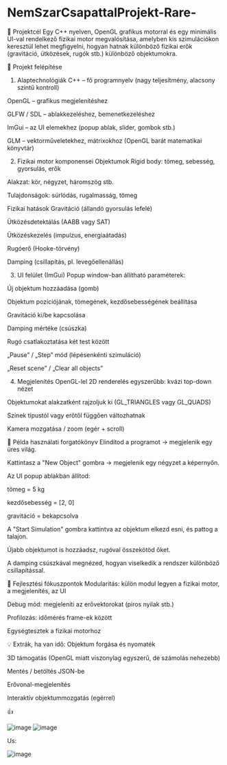 # NemSzarCsapattalProjekt-Rare-

🎯 Projektcél
Egy C++ nyelven, OpenGL grafikus motorral és egy minimális UI-val rendelkező fizikai motor megvalósítása, amelyben kis szimulációkon keresztül lehet megfigyelni, hogyan hatnak különböző fizikai erők (gravitáció, ütközések, rugók stb.) különböző objektumokra.

🧱 Projekt felépítése
1. Alaptechnológiák
C++ – fő programnyelv (nagy teljesítmény, alacsony szintű kontroll)

OpenGL – grafikus megjelenítéshez

GLFW / SDL – ablakkezeléshez, bemenetkezeléshez

ImGui – az UI elemekhez (popup ablak, slider, gombok stb.)

GLM – vektorműveletekhez, mátrixokhoz (OpenGL barát matematikai könyvtár)

2. Fizikai motor komponensei
Objektumok
Rigid body: tömeg, sebesség, gyorsulás, erők

Alakzat: kör, négyzet, háromszög stb.

Tulajdonságok: súrlódás, rugalmasság, tömeg

Fizikai hatások
Gravitáció (állandó gyorsulás lefelé)

Ütközésdetektálás (AABB vagy SAT)

Ütközéskezelés (impulzus, energiaátadás)

Rugóerő (Hooke-törvény)

Damping (csillapítás, pl. levegőellenállás)

3. UI felület (ImGui)
Popup window-ban állítható paraméterek:

Új objektum hozzáadása (gomb)

Objektum pozíciójának, tömegének, kezdősebességének beállítása

Gravitáció ki/be kapcsolása

Damping mértéke (csúszka)

Rugó csatlakoztatása két test között

„Pause” / „Step” mód (lépésenkénti szimuláció)

„Reset scene” / „Clear all objects”

4. Megjelenítés OpenGL-lel
2D renderelés egyszerűbb: kvázi top-down nézet

Objektumokat alakzatként rajzoljuk ki (GL_TRIANGLES vagy GL_QUADS)

Színek típustól vagy erőtől függően változhatnak

Kamera mozgatása / zoom (egér + scroll)

📌 Példa használati forgatókönyv
Elindítod a programot → megjelenik egy üres világ.

Kattintasz a "New Object" gombra → megjelenik egy négyzet a képernyőn.

Az UI popup ablakban állítod:

tömeg = 5 kg

kezdősebesség = [2, 0]

gravitáció = bekapcsolva

A "Start Simulation" gombra kattintva az objektum elkezd esni, és pattog a talajon.

Újabb objektumot is hozzáadsz, rugóval összekötöd őket.

A damping csúszkával megnézed, hogyan viselkedik a rendszer különböző csillapítással.

🧠 Fejlesztési fókuszpontok
Modularitás: külön modul legyen a fizikai motor, a megjelenítés, az UI

Debug mód: megjeleníti az erővektorokat (piros nyilak stb.)

Profilozás: időmérés frame-ek között

Egységtesztek a fizikai motorhoz

💡 Extrák, ha van idő:
Objektum forgása és nyomaték

3D támogatás (OpenGL miatt viszonylag egyszerű, de számolás nehezebb)

Mentés / betöltés JSON-be

Erővonal-megjelenítés

Interaktív objektummozgatás (egérrel)


👍



![image](https://github.com/user-attachments/assets/619c0a50-8a8d-468f-9fb9-fcf4ce7f8324)
![image](https://github.com/user-attachments/assets/bd05bba3-9ea3-479a-ba91-73f7da302279)




Us:

![image](https://github.com/user-attachments/assets/081f2b63-d72d-4331-b77e-4156d3b13a83)

